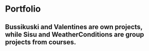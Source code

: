 # Portfolio
## Bussikuski and Valentines are own projects, while Sisu and WeatherConditions are group projects from courses.